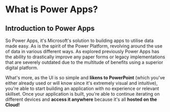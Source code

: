 # What is Power Apps?

## Introduction to Power Apps

So Power Apps, it's Microsoft's solution to building apps to utilise data made easy. As is the spirit of the Power Platform, revolving around the use of data in various different ways. As explored previously Power Apps has the ability to drastically improve any paper forms or legacy implementations that are severely outdated due to the multitude of benefits using a superior digital platform.

What's more, as the UI is so simple and **likens to PowerPoint** \(which you've either already used or will know since it's extremely visual and intuitive\), you're able to start building an application with no experience or relevant skillset. Once your application is built, you're able to continue iterating on different devices and **access it anywhere** because it's all **hosted on the Cloud!** 



